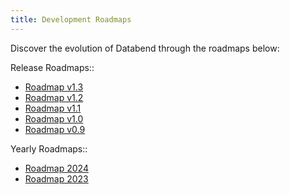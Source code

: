 ```yaml
---
title: Development Roadmaps
---
```


Discover the evolution of Databend through the roadmaps below:

Release Roadmaps::

- [Roadmap v1.3](https://github.com/databendlabs/databend/issues/11868)
- [Roadmap v1.2](https://github.com/databendlabs/databend/issues/11073)
- [Roadmap v1.1](https://github.com/databendlabs/databend/issues/10334)
- [Roadmap v1.0](https://github.com/databendlabs/databend/issues/9604)
- [Roadmap v0.9](https://github.com/databendlabs/databend/issues/7052)

Yearly Roadmaps::

- [Roadmap 2024](https://github.com/databendlabs/databend/issues/14167)
- [Roadmap 2023](https://github.com/databendlabs/databend/issues/9448)
